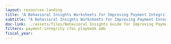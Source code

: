 ```yaml
---
layout: resources-landing
title: "A Behavioral Insights Worksheets for Improving Payment Integrity"
subtitle: "A Behavioral Insights Worksheets for Improving Payment Integrity"
doc-link: ../assets/files/Behavioral Insights Guide for Improving Payment Integrity - Worksheets.pdf
filters: payment-integrity cfoc playbook omb
fiscal_year:
---
```

